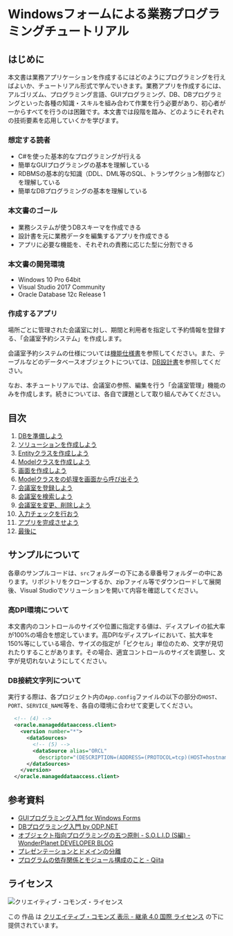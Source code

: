 Windowsフォームによる業務プログラミングチュートリアル
=====

## はじめに

本文書は業務アプリケーションを作成するにはどのようにプログラミングを行えばよいか、チュートリアル形式で学んでいきます。業務アプリを作成するには、アルゴリズム、プログラミング言語、GUIプログラミング、DB、DBプログラミングといった各種の知識・スキルを組み合わて作業を行う必要があり、初心者が一からすべてを行うのは困難です。本文書では段階を踏み、どのようにそれぞれの技術要素を応用していくかを学びます。

### 想定する読者

- C#を使った基本的なプログラミングが行える
- 簡単なGUIプログラミングの基本を理解している
- RDBMSの基本的な知識（DDL、DML等のSQL、トランザクション制御など）を理解している
- 簡単なDBプログラミングの基本を理解している

### 本文書のゴール

- 業務システムが使うDBスキーマを作成できる
- 設計書を元に業務データを編集するアプリを作成できる
- アプリに必要な機能を、それぞれの責務に応じた型に分割できる

### 本文書の開発環境

- Windows 10 Pro 64bit
- Visual Studio 2017 Community
- Oracle Database 12c Release 1

### 作成するアプリ

場所ごとに管理された会議室に対し、期間と利用者を指定して予約情報を登録する、「会議室予約システム」を作成します。

会議室予約システムの仕様については[機能仕様書](doc/functional-spec.md)を参照してください。また、テーブルなどのデータベースオブジェクトについては、[DB設計書](doc/db-design.md)を参照してください。

なお、本チュートリアルでは、会議室の参照、編集を行う「会議室管理」機能のみを作成します。続きについては、各自で課題として取り組んでみてください。

## 目次

1. [DBを準備しよう](doc/01.md)
2. [ソリューションを作成しよう](doc/02.md)
3. [Entityクラスを作成しよう](doc/03.md)
4. [Modelクラスを作成しよう](doc/04.md)
5. [画面を作成しよう](doc/05.md)
6. [Modelクラスをの処理を画面から呼び出そう](doc/06.md)
7. [会議室を登録しよう](doc/07.md)
8. [会議室を検索しよう](doc/08.md)
9. [会議室を変更、削除しよう](doc/09.md)
10. [入力チェックを行おう](doc/10.md)
11. [アプリを完成させよう](doc/11.md)
12. [最後に](doc/99.md)

## サンプルについて

各章のサンプルコードは、`src`フォルダーの下にある章番号フォルダーの中にあります。リポジトリをクローンするか、zipファイル等でダウンロードして展開後、Visual Studioでソリューションを開いて内容を確認してください。

### 高DPI環境について

本文書内のコントロールのサイズや位置に指定する値は、ディスプレイの拡大率が100%の場合を想定しています。高DPIなディスプレイにおいて、拡大率を150%等にしている場合、サイズの指定が「ピクセル」単位のため、文字が見切れたりすることがあります。その場合、適宜コントロールのサイズを調整し、文字が見切れないようにしてください。

### DB接続文字列について

実行する際は、各プロジェクト内の`App.config`ファイルの以下の部分の`HOST`、`PORT`、`SERVICE_NAME`等を、各自の環境に合わせて変更してください。

```xml
  <!-- (4) -->
  <oracle.manageddataaccess.client>
    <version number="*">
      <dataSources>
        <!-- (5) -->
        <dataSource alias="ORCL"
          descriptor="(DESCRIPTION=(ADDRESS=(PROTOCOL=tcp)(HOST=hostname)(PORT=1521))(CONNECT_DATA=(SERVICE_NAME=ORCL))) "/>
      </dataSources>
    </version>
  </oracle.manageddataaccess.client>
```
## 参考資料

- [GUIプログラミング入門 for Windows Forms](https://github.com/masaru-b-cl/introduction-to-winforms-programming)
- [DBプログラミング入門 by ODP.NET](https://github.com/masaru-b-cl/introduction-to-db-programming-by-odp-dot-net)
- [オブジェクト指向プログラミングの五つ原則 - S.O.L.I.D (S編) - WonderPlanet DEVELOPER BLOG](http://developer.wonderpla.net/entry/blog/engineer/oop_solid_s/)
- [プレゼンテーションとドメインの分離](http://bliki-ja.github.io/PresentationDomainSeparation/)
- [プログラムの依存関係とモジュール構成のこと - Qiita](https://qiita.com/wm3/items/2c90bfd9e973d368ebd8)

ライセンス
-----

![クリエイティブ・コモンズ・ライセンス](https://i.creativecommons.org/l/by-sa/4.0/88x31.png)

この 作品 は [クリエイティブ・コモンズ 表示 - 継承 4.0 国際 ライセンス](http://creativecommons.org/licenses/by-sa/4.0/") の下に提供されています。